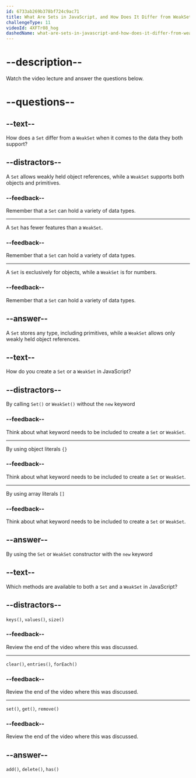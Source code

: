 ```yaml
---
id: 6733ab269b378bf724c9ac71
title: What Are Sets in JavaScript, and How Does It Differ from WeakSets?
challengeType: 11
videoId: 4XFTr08_hog
dashedName: what-are-sets-in-javascript-and-how-does-it-differ-from-weaksets
---
```


# --description--

Watch the video lecture and answer the questions below.

# --questions--

## --text--

How does a `Set` differ from a `WeakSet` when it comes to the data they both support?

## --distractors--

A `Set` allows weakly held object references, while a `WeakSet` supports both objects and primitives.

### --feedback--

Remember that a `Set` can hold a variety of data types.

---

A `Set` has fewer features than a `WeakSet`.

### --feedback--

Remember that a `Set` can hold a variety of data types.

---

A `Set` is exclusively for objects, while a `WeakSet` is for numbers.

### --feedback--

Remember that a `Set` can hold a variety of data types.

## --answer--

A `Set` stores any type, including primitives, while a `WeakSet` allows only weakly held object references.

## --text--

How do you create a `Set` or a `WeakSet` in JavaScript?

## --distractors--

By calling `Set()` or `WeakSet()` without the `new` keyword

### --feedback--

Think about what keyword needs to be included to create a `Set` or `WeakSet`.

---

By using object literals `{}`

### --feedback--

Think about what keyword needs to be included to create a `Set` or `WeakSet`.

---

By using array literals `[]`

### --feedback--

Think about what keyword needs to be included to create a `Set` or `WeakSet`.

## --answer--

By using the `Set` or `WeakSet` constructor with the `new` keyword

## --text--

Which methods are available to both a `Set` and a `WeakSet` in JavaScript?

## --distractors--

`keys()`, `values()`, `size()`

### --feedback--

Review the end of the video where this was discussed.

---

`clear()`, `entries()`, `forEach()`

### --feedback--

Review the end of the video where this was discussed.

---

`set()`, `get()`, `remove()`

### --feedback--

Review the end of the video where this was discussed.

## --answer--

`add()`, `delete()`, `has()`

